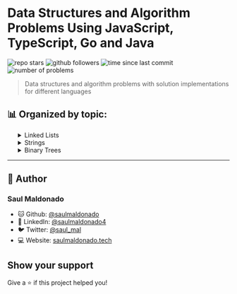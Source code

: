 # Data Structures and Algorithm Problems Using JavaScript, TypeScript, Go and Java

![repo stars](https://img.shields.io/github/stars/saulmaldonado/ds-and-algorithms?style=social)
![github followers](https://img.shields.io/github/followers/saulmaldonado?style=social)
![time since last commit](https://img.shields.io/github/last-commit/saulmaldonado/ds-and-algorithms)
![number of problems](https://img.shields.io/badge/no.%20of%20problems-3-green)

> Data structures and algorithm problems with solution implementations for different languages

## 📊 Organized by topic:

<div>
  <ul>
    <details>
  <summary>Linked Lists</summary>
    <ul>
      <li>
  <a href="linked-lists/Merge Two Sorted Lists">
    Merge Two Sorted Lists
  </a>
</li>
    </ul>
</details><details>
  <summary>Strings</summary>
    <ul>
      <li>
  <a href="strings/Longest Common Prefix">
    Longest Common Prefix
  </a>
</li>
    </ul>
</details><details>
  <summary>Binary Trees</summary>
    <ul>
      <li>
  <a href="binary-trees/Find A Corresponding Node Of A Binary Tree In A Clone Of That Tree">
    Find A Corresponding Node Of A Binary Tree In A Clone Of That Tree
  </a>
</li>
    </ul>
</details>
  </ul>
</div>

---

## 👤 Author

### Saul Maldonado

- 🐱 Github: [@saulmaldonado](https://github.com/saulmaldonado)
- 🤝 LinkedIn: [@saulmaldonado4](https://www.linkedin.com/in/saulmaldonado4/)
- 🐦 Twitter: [@saul_mal](https://twitter.com/saul_mal)
- 💻 Website: [saulmaldonado.tech](https://saulmaldonado.tech/)

## Show your support

Give a ⭐️ if this project helped you!
